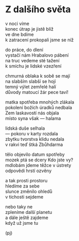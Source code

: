 Z dalšího světa
===============

v noci víme  
konec útrap je jistě blíž  
ve dne bdíme  
k zatracení prokopali jsme se níž

do práce, do dlení  
vystačí nám Hrabalovo pábení  
na truc vedeme sté tažení  
k smíchu je lidské vzezření

chmurná oblaka k sobě se mají  
na slabším slabší se hojí  
temný výlet zemřelé halí  
důvody matoucí žár pece taví!

matka spotřeba mnohých zlákala  
pokolení božích úradků nedbala  
Zem laskavostí nás objala  
místo syna však — halama

lidská duše selhala  
— pokoru v karty rozdala  
zbytku tvorstva klidu nedala  
v rakvi teď štká Zbůhdarma

tělo objevilo datum spotřeby  
mozek ptá se dcery Kdo jste vy?  
mdlobám jdeme těžce v ústrety  
odpovědi hrstí ozvěny

a tak prosti prostoru  
hledíme za sebe  
slunce změnilo ohledů  
v tichosti sejdeme

nebo taky ne  
zpleníme další planetu  
a dále ještě zajdeme  
když už jsme tu

(pj)

